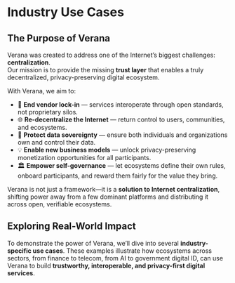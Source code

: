 # Industry Use Cases

## The Purpose of Verana

Verana was created to address one of the Internet’s biggest challenges: **centralization**.  
Our mission is to provide the missing **trust layer** that enables a truly decentralized, privacy-preserving digital ecosystem.

With Verana, we aim to:

- 🚫 **End vendor lock-in** — services interoperate through open standards, not proprietary silos.  
- 🌐 **Re-decentralize the Internet** — return control to users, communities, and ecosystems.  
- 🔐 **Protect data sovereignty** — ensure both individuals and organizations own and control their data.  
- 💡 **Enable new business models** — unlock privacy-preserving monetization opportunities for all participants.  
- 🏛 **Empower self-governance** — let ecosystems define their own rules, onboard participants, and reward them fairly for the value they bring.

Verana is not just a framework—it is a **solution to Internet centralization**, shifting power away from a few dominant platforms and distributing it across open, verifiable ecosystems.

## Exploring Real-World Impact

To demonstrate the power of Verana, we’ll dive into several **industry-specific use cases**. These examples illustrate how ecosystems across sectors, from finance to telecom, from AI to government digital ID, can use Verana to build **trustworthy, interoperable, and privacy-first digital services**.
